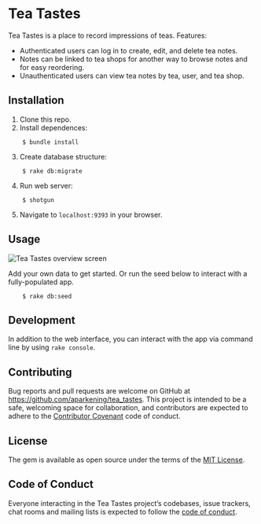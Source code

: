 # Tea Tastes

Tea Tastes is a place to record impressions of teas. Features:

- Authenticated users can log in to create, edit, and delete tea notes.
- Notes can be linked to tea shops for another way to browse notes and for easy reordering.
- Unauthenticated users can view tea notes by tea, user, and tea shop.

## Installation

1. Clone this repo.
2. Install dependences:
```
    $ bundle install
```
3. Create database structure:
```
    $ rake db:migrate
```
4. Run web server:
```
    $ shotgun
```
5. Navigate to `localhost:9393` in your browser.

## Usage

<img src="/assets/Tea_Tastes-welcome.png" alt="Tea Tastes overview screen" />


Add your own data to get started. Or run the seed below to interact with a fully-populated app.
```
    $ rake db:seed
```

## Development

In addition to the web interface, you can interact with the app via command line by using `rake console`.

## Contributing

Bug reports and pull requests are welcome on GitHub at https://github.com/aparkening/tea_tastes. This project is intended to be a safe, welcoming space for collaboration, and contributors are expected to adhere to the [Contributor Covenant](http://contributor-covenant.org) code of conduct.

## License

The gem is available as open source under the terms of the [MIT License](https://opensource.org/licenses/MIT).

## Code of Conduct

Everyone interacting in the Tea Tastes project’s codebases, issue trackers, chat rooms and mailing lists is expected to follow the [code of conduct](https://github.com/aparkening/tea_tastes/blob/master/CODE_OF_CONDUCT.md).